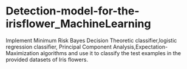 # Detection-model-for-the-irisflower_MachineLearning

Implement Minimum Risk Bayes Decision Theoretic classifier,logistic regression classifier, Principal Component Analysis,Expectation-Maximization algorithms and use it to classify the test examples in the provided datasets of Iris flowers.
